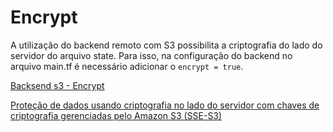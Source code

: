 # Encrypt 
A utilização do backend remoto com S3 possibilita a criptografia do lado do servidor do arquivo state.
Para isso, na configuração do backend no arquivo main.tf é necessário adicionar o `encrypt = true`.

[Backsend s3 - Encrypt](https://www.terraform.io/docs/language/settings/backends/s3.html#encrypt)

[Proteção de dados usando criptografia no lado do servidor com chaves de criptografia gerenciadas pelo Amazon S3 (SSE-S3)](https://docs.aws.amazon.com/pt_br/AmazonS3/latest/userguide/UsingServerSideEncryption.html)